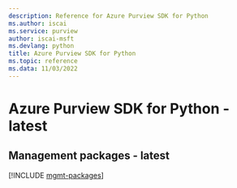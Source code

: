 ```yaml
---
description: Reference for Azure Purview SDK for Python
ms.author: iscai
ms.service: purview
author: iscai-msft
ms.devlang: python
title: Azure Purview SDK for Python
ms.topic: reference
ms.data: 11/03/2022
---
```

# Azure Purview SDK for Python - latest

## Management packages - latest
[!INCLUDE [mgmt-packages](purview-mgmt-index.md)]